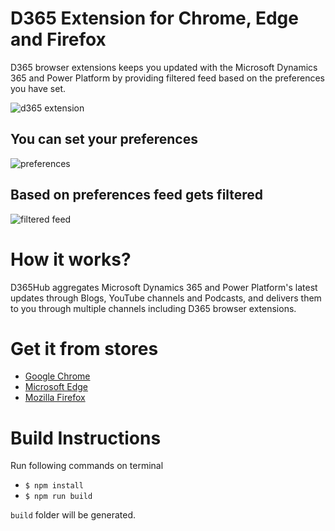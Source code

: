 # D365 Extension for Chrome, Edge and Firefox
D365 browser extensions keeps you updated with the Microsoft Dynamics 365 and Power Platform by providing filtered feed based on the preferences you have set.

![d365 extension](https://d365hub.com/images/extensions/all.png "D365 extension")

## You can set your preferences
![preferences](https://d365hub.com/images/extensions/Preferences.png "Preferences")


## Based on preferences feed gets filtered
![filtered feed](https://d365hub.com/images/extensions/feed.png "Filtered feed")

# How it works?
D365Hub aggregates Microsoft Dynamics 365 and Power Platform's latest updates through Blogs, YouTube channels and Podcasts, and delivers them to you through multiple channels including D365 browser extensions.

# Get it from stores
- [Google Chrome](https://chrome.google.com/webstore/detail/d365-dynamics-365-power-p/fogmingjemmagobaogmanbfeljbboehd)
- [Microsoft Edge](https://microsoftedge.microsoft.com/addons/detail/d365-dynamics-365-powe/pkmajmmggfnnaaphibbjfoecomobhinc)
- [Mozilla Firefox](https://addons.mozilla.org/en-US/firefox/addon/d365)

# Build Instructions
Run following commands on terminal
- `$ npm install`
- `$ npm run build`

`build` folder will be generated.

